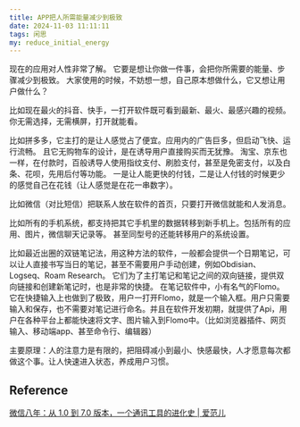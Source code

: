 ```yaml
---
title: APP把人所需能量减少到极致
date: 2024-11-03 11:11:11
tags: 闲思
my: reduce_initial_energy
---
```

现在的应用对人性非常了解。
它要是想让你做一件事，会把你所需要的能量、步骤减少到极致。
大家使用的时候，不妨想一想，自己原本想做什么，它又想让用户做什么？

比如现在最火的抖音、快手，一打开软件既可看到最新、最火、最感兴趣的视频。你无需选择，无需横屏，打开就能看。

比如拼多多，它主打的是让人感觉占了便宜。应用内的广告巨多，但启动飞快、运行流畅。
且它无购物车的设计，是在诱导用户直接购买而无犹豫。
淘宝、京东也一样，在付款时，百般诱导人使用指纹支付、刷脸支付，甚至是免密支付，以及白条、花呗，先用后付等功能。
一是让人能更快的付钱，二是让人付钱的时候更少的感觉自己在花钱（让人感觉是在花一串数字）。

比如微信（对比短信）把联系人放在软件的首页，只要打开微信就能和人发消息。

比如所有的手机系统，都支持把其它手机里的数据转移到新手机上。包括所有的应用、图片，微信聊天记录等。
甚至同型号的还能转移用户的系统设置。

比如最近出圈的双链笔记法，用这种方法的软件，一般都会提供一个日期笔记，可以让人直接书写当日的笔记，甚至不需要用户手动创建，例如Obdisian、Logseq、Roam Research。
它们为了主打笔记和笔记之间的双向链接，提供双向链接和创建新笔记时，也是非常的快捷。
在笔记软件中，小有名气的Flomo。它在快捷输入上也做到了极致，用户一打开Flomo，就是一个输入框。用户只需要输入和保存，也不需要对笔记进行命名。并且在软件开发初期，就提供了Api，用户在各种平台上都能快速将文字、图片输入到Flomo中。（比如浏览器插件、网页输入、移动端app、甚至命令行、编辑器）

主要原理：人的注意力是有限的，把阻碍减小到最小、快感最快，人才愿意每次都做这个事。让人快速进入状态，养成用户习惯。

## Reference
[微信八年：从 1.0 到 7.0 版本，一个通讯工具的进化史 | 爱范儿](https://www.ifanr.com/1155523)
